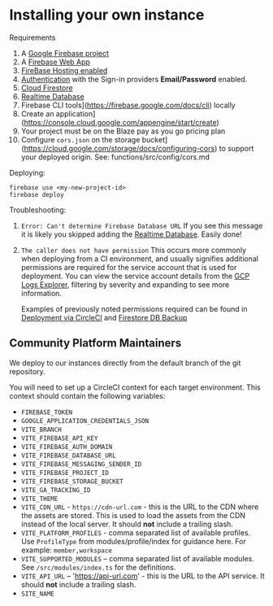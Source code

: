 # Installing your own instance

Requirements

1. A [Google Firebase project](https://console.firebase.google.com/)
1. A [Firebase Web App](https://firebase.google.com/docs/projects/learn-more#adding_apps_to_a_project)
1. [FireBase Hosting enabled](https://firebase.google.com/docs/hosting/quickstart#install-cli)
1. [Authentication](https://firebase.google.com/docs/auth?authuser=0) with the Sign-in providers **Email/Password** enabled.
1. [Cloud Firestore](https://firebase.google.com/docs/firestore/quickstart)
1. [Realtime Database](https://firebase.google.com/docs/database?authuser=0&hl=en)
1. Firebase CLI tools](https://firebase.google.com/docs/cli) locally
1. Create an application](https://console.cloud.google.com/appengine/start/create)
1. Your project must be on the Blaze pay as you go pricing plan
1. Configure `cors.json` on the storage bucket](https://cloud.google.com/storage/docs/configuring-cors) to support your deployed origin. See: functions/src/config/cors.md

Deploying:

```
firebase use <my-new-project-id>
firebase deploy
```

Troubleshooting:

1. `Error: Can't determine Firebase Database URL`
   If you see this message it is likely you skipped adding the [Realtime Database](https://firebase.google.com/docs/database?authuser=0&hl=en). Easily done!

2. `The caller does not have permission`
   This occurs more commonly when deploying from a CI environment, and usually signifies additional permissions are required for the service account that is used for deployment. You can view the service account details from the [GCP Logs Explorer](https://console.cloud.google.com/logs), filtering by severity and expanding to see more information.

   Examples of previously noted permissions required can be found in [Deployment via CircleCI](Deployment/circle-ci.md) and [Firestore DB Backup](./Backend%20Development//firestore-backup.md)

## Community Platform Maintainers

We deploy to our instances directly from the default branch of the git repository.

You will need to set up a CircleCI context for each target environment. This context should contain the following variables:

- `FIREBASE_TOKEN`
- `GOOGLE_APPLICATION_CREDENTIALS_JSON`
- `VITE_BRANCH`
- `VITE_FIREBASE_API_KEY`
- `VITE_FIREBASE_AUTH_DOMAIN`
- `VITE_FIREBASE_DATABASE_URL`
- `VITE_FIREBASE_MESSAGING_SENDER_ID`
- `VITE_FIREBASE_PROJECT_ID`
- `VITE_FIREBASE_STORAGE_BUCKET`
- `VITE_GA_TRACKING_ID`
- `VITE_THEME`
- `VITE_CDN_URL` - `https://cdn-url.com` - this is the URL to the CDN where the assets are stored. This is used to load the assets from the CDN instead of the local server. It should **not** include a trailing slash.
- `VITE_PLATFORM_PROFILES` - comma separated list of available profiles. Use `ProfileType` from modules/profile/index for guidance here. For example: `member,workspace`
- `VITE_SUPPORTED_MODULES` – comma separated list of available modules. See `/src/modules/index.ts` for the definitions.
- `VITE_API_URL` – 'https://api-url.com' - this is the URL to the API service. It should **not** include a trailing slash.
- `SITE_NAME`
